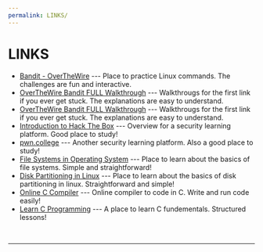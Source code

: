 ```yaml
---
permalink: LINKS/
---
```


# LINKS

* [Bandit - OverTheWire](https://overthewire.org/wargames/bandit/) --- 
Place to practice Linux commands. 
The challenges are fun and interactive.
* [OverTheWire Bandit FULL Walkthrough](https://mayadevbe.me/posts/overthewire/bandit/overview/) --- 
Walkthrougs for the first link if you ever get stuck. 
The explanations are easy to understand.
* [OverTheWire Bandit FULL Walkthrough](https://mayadevbe.me/posts/overthewire/bandit/overview/) --- 
Walkthrougs for the first link if you ever get stuck. 
The explanations are easy to understand.
* [Introduction to Hack The Box](https://help.hackthebox.com/en/articles/5185158-introduction-to-hack-the-box) --- 
Overview for a security learning platform.
Good place to study!
* [pwn.college](https://pwn.college/) --- 
Another security learning platform.
Also a good place to study!
* [File Systems in Operating System](https://www.geeksforgeeks.org/file-systems-in-operating-system/) --- 
Place to learn about the basics of file systems.
Simple and straightforward!
* [Disk Partitioning in Linux](https://www.geeksforgeeks.org/disk-partitioning-in-linux/) --- 
Place to learn about the basics of disk partitioning in linux.
Straightforward and simple!
* [Online C Compiler](https://www.programiz.com/c-programming/online-compiler/) --- 
Online compiler to code in C.
Write and run code easily!
* [Learn C Programming](https://www.programiz.com/c-programming) --- 
A place to learn C fundementals.
Structured lessons!
<br>
<hr>
